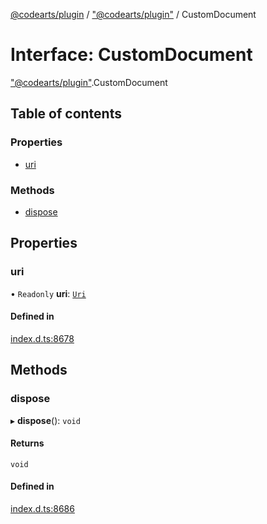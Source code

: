 [@codearts/plugin](../README.md) / ["@codearts/plugin"](../modules/_codearts_plugin_.md) / CustomDocument

# Interface: CustomDocument

["@codearts/plugin"](../modules/_codearts_plugin_.md).CustomDocument

## Table of contents

### Properties

- [uri](codearts_plugin_.CustomDocument.md#uri)

### Methods

- [dispose](codearts_plugin_.CustomDocument.md#dispose)

## Properties

### uri

• `Readonly` **uri**: [`Uri`](../classes/codearts_plugin_.Uri.md)

#### Defined in

[index.d.ts:8678](https://github.com/huaweicloud/cloudide-plugin-api/blob/84e382d/index.d.ts#L8678)

## Methods

### dispose

▸ **dispose**(): `void`

#### Returns

`void`

#### Defined in

[index.d.ts:8686](https://github.com/huaweicloud/cloudide-plugin-api/blob/84e382d/index.d.ts#L8686)
